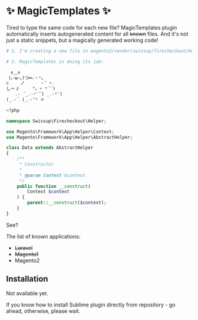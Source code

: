 # ✨ MagicTemplates ✨

Tired to type the same code for each new file? MagicTemplates plugin
automatically inserts autogenerated content for all ~~known~~ files. And it's
not just a static snippets, but a magically generated working code!

```php
# 1. I'm creating a new file in magento2/vendor/swissup/firecheckout/Helper/Data.php

# 2. MagicTemplates is doing its job:

　∧＿∧
（｡･ω･｡)つ━☆・*。
⊂　　 ノ 　　　・゜+.
しーＪ　　　°。+ *´¨)
　　.· ´¸.·*´¨) ¸.·*¨)
(¸.·´ (¸.·’* ⛧

<?php

namespace Swissup\Firecheckout\Helper;

use Magento\Framework\App\Helper\Context;
use Magento\Framework\App\Helper\AbstractHelper;

class Data extends AbstractHelper
{
    /**
     * Constructor
     *
     * @param Context $context
     */
    public function __construct(
        Context $context
    ) {
        parent::__construct($context);
    }
}
```

See?

The list of known applications:

 -  ~~Laravel~~
 -  ~~Magento1~~
 -  Magento2

## Installation

Not available yet.

If you know how to install Sublime plugin directly from repository - go ahead,
otherwise, please wait.
